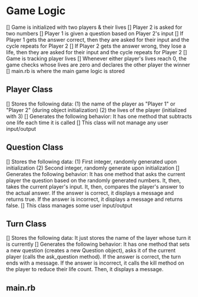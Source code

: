 # Game Logic
[] Game is initialized with two players & their lives
[] Player 2 is asked for two numbers
[] Player 1 is given a question based on Player 2's input
[] If Player 1 gets the answer correct, then they are asked for their input and the cycle repeats for Player 2
[] If Player 2 gets the answer wrong, they lose a life, then they are asked for their input and the cycle repeats for Player 2
[] Game is tracking player lives
[] Whenever either player's lives reach 0, the game checks whose lives are zero and declares the other player the winner
[] main.rb is where the main game logic is stored

## Player Class
[] Stores the following data: (1) the name of the player as "Player 1" or "Player 2" (during object initialization) (2) the lives of the player (initialized with 3)
[] Generates the following behavior: It has one method that subtracts one life each time it is called
[] This class will not manage any user input/output

## Question Class
[] Stores the following data: (1) First integer, randomly generated upon initialization (2) Second integer, randomly generate upon initialization
[] Generates the following behavior: It has one method that asks the current player the question based on the randomly generated numbers. It, then, takes the current player's input. It, then, compares the player's answer to the actual answer. If the answer is correct, it displays a message and returns true. If the answer is incorrect, it displays a message and returns false.
[] This class manages some user input/output

## Turn Class
[] Stores the following data: It just stores the name of the layer whose turn it is currently
[] Generates the following behavior: It has one method that sets a new question (creates a new Question object), asks it of the current player (calls the ask_question method). If the answer is correct, the turn ends with a message. If the answer is incorrect, it calls the kill method on the player to reduce their life count. Then, it displays a message.

## main.rb
